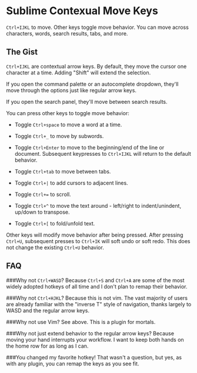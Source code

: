 # Sublime Contexual Move Keys
`Ctrl+IJKL` to move. Other keys toggle move behavior. You can move across characters, words, search results, tabs, and more.

## The Gist
`Ctrl+IJKL` are contextual arrow keys. By default, they move the cursor one character at a time. Adding "Shift" will extend the selection. 

If you open the command palette or an autocomplete dropdown, they'll move through the options just like regular arrow keys. 

If you open the search panel, they'll move between search results. 

You can press other keys to toggle move behavior:

 * Toggle `Ctrl+space` to move a word at a time.
	
 * Toggle `Ctrl+_` to move by subwords.
 
 * Toggle `Ctrl+Enter` to move to the beginning/end of the line or document. Subsequent keypresses to `Ctrl+IJKL` will return to the default behavior.
	
 * Toggle `Ctrl+tab` to move between tabs. 
	
 * Toggle `Ctrl+|` to add cursors to adjacent lines.
	
 * Toggle `Ctrl+=` to scroll.

 * Toggle `Ctrl+^` to move the text around - left/right to indent/unindent, up/down to transpose.
	
 * Toggle `Ctrl+[` to fold/unfold text.
	
Other keys will modify move behavior after being pressed. After pressing `Ctrl+U`, subsequent presses to `Ctrl+IK` will soft undo or soft redo. This does not change the existing `Ctrl+U` behavior.
	


## FAQ

###Why not `Ctrl+WASD`?
 Because `Ctrl+S` and `Ctrl+A` are some of the most widely adopted hotkeys of all time and I don't plan to remap their behavior.

###Why not `Ctrl+HJKL`?
 Because this is not vim. The vast majority of users are already familiar with the "inverse T" style of navigation, thanks largely to WASD and the regular arrow keys.
 
###Why not use Vim?
 See above. This is a plugin for mortals.
 
###Why not just extend behavior to the regular arrow keys?
 Because moving your hand interrupts your workflow. I want to keep both hands on the home row for as long as I can.
 
###You changed my favorite hotkey!
 That wasn't a question, but yes, as with any plugin, you can remap the keys as you see fit.

